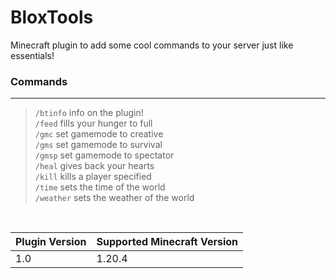 # BloxTools
Minecraft plugin to add some cool commands to your server just like essentials!

  ### Commands

  ----------------------------------------------------------------------------------------

  > `/btinfo` info on the plugin! <br />
  > `/feed` fills your hunger to full <br />
  > `/gmc` set gamemode to creative  <br />
  > `/gms` set gamemode to survival <br />
  > `/gmsp` set gamemode to spectator <br />
  > `/heal` gives back your hearts <br />
  > `/kill` kills a player specified <br />
  > `/time` sets the time of the world <br />
  > `/weather` sets the weather of the world <br />

<br />

| Plugin Version | Supported Minecraft Version |
|----------------|-----------------------------|
| 1.0            | 1.20.4                      |